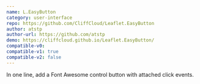 ```yaml
---
name: L.EasyButton
category: user-interface
repo: https://github.com/CliffCloud/Leaflet.EasyButton
author: atstp
author-url: https://github.com/atstp
demo: https://cliffcloud.github.io/Leaflet.EasyButton/
compatible-v0:
compatible-v1: true
compatible-v2: false
---
```


In one line, add a Font Awesome control button with attached click events.
